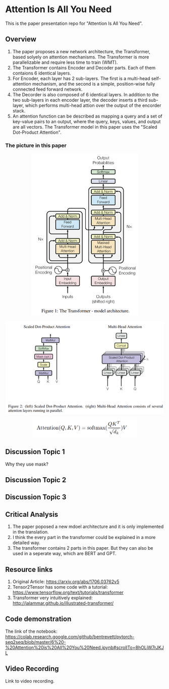 # Attention Is All You Need
This is the paper presentation repo for "Attention Is All You Need".


## Overview

1. The paper proposes a new network architecture, the Transformer, based solyely on attention mechanisms. The Transformer is more parallelizable and require less time to train (WMT).
2. The Transformer contains Encoder and Decoder parts. Each of them contaions 6 identical layers.
3. For Encoder, each layer has 2 sub-layers. The first is a multi-head self-attention mechanism, and the second is a simple, position-wise fully connected feed forward network.
4. The Decorder is also composed of 6 identical layers. In addition to the two sub-layers in each encoder layer, the decoder inserts a third sub-layer, which performs multi-head attion over the output of the encorder stack.
5. An attention function can be described as mapping a query and a set of key-value pairs to an output, where the query, keys, values, and output are all vectors. The Transformer model in this paper uses the "Scaled Dot-Product Attention".


### The picture in this paper

<div align=center><img src="img/1.png" style="zoom:50%" />  
<p></p>
<img src="img/2.png" style="zoom:50%" />
<p></p>
<img src="img/3.png" style="zoom:50%" />
</div>


## Discussion Topic 1

Why they use mask?

## Discussion Topic 2



## Discussion Topic 3




## Critical Analysis

1. The paper poposed a new mdoel architecture and it is only implemented in the translation. 
2. I think the every part in the transformer could be explained in a more detailed way.
3. The transformer contains 2 parts in this paper. But they can also be used in a seperate way, which are BERT and GPT.



## Resource links

1. Original Article: https://arxiv.org/abs/1706.03762v5
2. Tensor2Tensor has some code with a tutorial: https://www.tensorflow.org/text/tutorials/transformer
3. Transformer very intuitively explained: http://jalammar.github.io/illustrated-transformer/


## Code demonstration

The link of the notebook: https://colab.research.google.com/github/bentrevett/pytorch-seq2seq/blob/master/6%20-%20Attention%20is%20All%20You%20Need.ipynb#scrollTo=8hOLjW7rJKJL

## Video Recording

Link to video recording.
